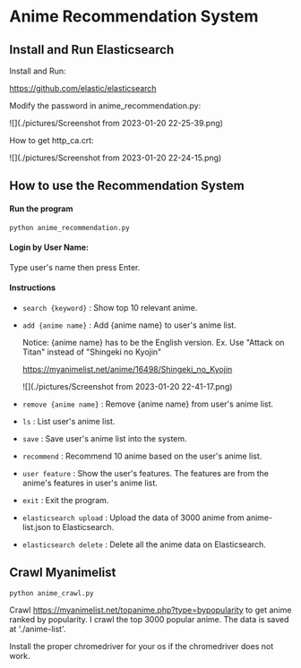 # Anime Recommendation System

## Install and Run Elasticsearch

Install and Run:

https://github.com/elastic/elasticsearch

Modify the password in anime_recommendation.py:

![](./pictures/Screenshot from 2023-01-20 22-25-39.png)

How to get http_ca.crt:

![](./pictures/Screenshot from 2023-01-20 22-24-15.png)

## How to use the Recommendation System

#### Run the program

```
python anime_recommendation.py
```

#### Login by User Name:

   Type user's name then press Enter.

#### Instructions

* `search {keyword}` : Show top 10 relevant anime.
	
* `add {anime name}` : Add {anime name} to user's anime list. 
	
	Notice: {anime name} has to be the English version. 
	Ex.  Use "Attack on Titan" instead of "Shingeki no Kyojin"
	
	https://myanimelist.net/anime/16498/Shingeki_no_Kyojin
	
	![](./pictures/Screenshot from 2023-01-20 22-41-17.png)
	
* `remove {anime name}` : Remove {anime name} from user's anime list.
* 	`ls` : List user's anime list.

* `save` : Save user's anime list into the system.
* `recommend` : Recommend 10 anime based on the user's anime list.
* `user feature` : Show the user's features. The features are from the anime's features in user's anime list.
* `exit` : Exit the program.
* `elasticsearch upload` : Upload the data of 3000 anime from anime-list.json to Elasticsearch.
* `elasticsearch delete` : Delete all the anime data on Elasticsearch.

## Crawl Myanimelist

```
python anime_crawl.py
```

Crawl https://myanimelist.net/topanime.php?type=bypopularity to get anime ranked by popularity. I crawl the top 3000 popular anime. The data is saved at './anime-list'.

Install the proper chromedriver for your os if the chromedriver does not work.
